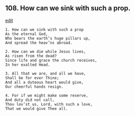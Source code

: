 
## 108.  How can we sink with such a prop.
[edit](https://docs.google.com/document/d/1uDk3P9znVAOOpL06RWcaifEB2-X9Nfpm/edit?mode=html)



    1. How can we sink with such a prop
    As the eternal God,
    Who bears the earth’s huge pillars up,
    And spread the heav’ns abroad.

    2. How can we die while Jesus lives,
    As risen from the dead?
    Since life and grace the church receives,
    In her exalted Head.

    3. All that we are, and all we have,
    Shall be for ever Thine;
    And all a duteous heart would give, 
    Our cheerful hands resign.

    4. For if we might make some reserve, 
    And duty did not call,
    Thou lov’st us, Lord, with such a love, 
    That we would give Thee all.
